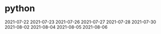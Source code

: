 # python
2021-07-22
2021-07-23
2021-07-26
2021-07-27
2021-07-28
2021-07-30
2021-08-02
2021-08-04
2021-08-05
2021-08-06
